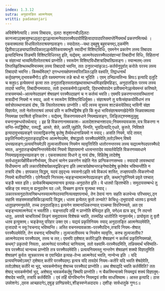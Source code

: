 ```yaml
---
index: 1.3.12
sutra: अनुदात्तङित आत्मनेपदम्
vritti: padamanjari
---
```


 अविशेषेणेत्यादि। लस्य तिबादयः, ठ्लटः शतृशानचौऽठ्लिटः कानज्वाऽठ्क्वसुश्चऽठ्लृटःद्वाऽइत्यात्मनेपदपरस्मैपदयोर्विहित्वादापादपरिसमाप्तेर्नियमार्थं प्रकरणमित्यर्थः । एकवाक्यतया विधावितरेतराश्रयणप्रसङ्गः। स्यादेतत्--यथा ठ्बहुषु बहुवचनम्ऽ,ठ्कर्मणि द्वितीयाऽठ्ङ्याप्प्रातिपदिकात्ऽइत्येतैरेकवाक्यभूतैः स्वादीनां विशिष्टविधिः, एवमनेन प्रकारेण लस्य तिबादय इत्यादिभिश्च तिङमपि विशिष्टविधिरस्तु इति, यद्येवम्; आत्मनेपदपरस्मैपदसंज्ञाभ्यां तिबादीनां विधिः, विहितानां च संज्ञाभ्यां भाव्यमितीतरेतराश्रयं प्राप्नोति। स्वरूपेण विशिष्टविधौशत्रादिष्वतिप्रसङ्गः। स्यान्मतम्-लस्य तिप्तस्झिसिप्थस्थमिप्वस्मम् लस्य तिबादयो भवन्ति, ततः ठनुपरभ्यांकृञःऽ-कर्तर्यनुपूर्वात् करोतेः परस्य लस्य तिबादयो भवन्ति। किमर्थमिदम्? ठ्गन्धनावक्षेपणस्वरितञितःऽइति वक्ष्यति, तिद्वाधनार्थं कर्तृग्रहणम्;ठ्भावकर्मेणोःऽ इति वक्ष्यमाणस्य तङे बाधो मा भूदिति । एवम् ठभिप्रत्यतिभ्यः क्षिपःऽ इत्यादि ठ्लुटि च क्लुपःऽ इत्येवमन्तं कृत्वा ततः ठनुदातङ्तिस्तातांझथासाथान्ध्वमिड्वहिमहिङ्ऽ, अनुदातङ्तिः परस्य लस्य तादयो भवन्ति, तिबादीनामपवादः, ततो ठ्भावकर्मणोःऽइत्यादि, ठ्विभाषोपपदेन प्रतीयमानेऽइत्येवमन्तं करिष्यते, तत्रायमप्यर्थः-आत्यनेपदग्रहणं शेषग्रहणं परस्मैपदग्रहणं च न कर्तव्यं भवति। एवमपि प्रकरणान्तरावस्थितानां शत्रादीनां नियमो न स्याद्, अतो न स्वरूपेण विशिष्टविधिर्युक्तः। संज्ञाश्रयणे तु यत्रैत्संज्ञकयोर्विधानं तत्र सर्वत्रोपस्थानान्नायं दोषः, किं त्वितरेतराश्रयः प्राप्नोति। यदि त्वस्य सूत्रस्य शाटकंवयेतिवद् भाविनी संज्ञा विज्ञायेत, ततो नेतरेतराश्रयं लाघवं प्रति न कश्चिद्विशेष इति किं मुधा भाविसंज्ञाश्रयणखेदेनेति भिन्नवाक्यतया नियमपक्ष एवाश्रितो वृत्तिकारेण। यद्येवम्, विकरणव्यवधाने नियमाप्रसङ्गः, लिङ्लिट्श्नम्श्लुलुक्षु वचनानुबन्धयोरर्थत्वाद् । इह हि विकरणानामवकाशः- अलादेशाश्चानशादयः;नियमस्यावकाशः,यत्र विकरणा न सन्ति-स्पर्द्धिषीष्ट, पस्पर्द्धे, आस्ते, शेते, अरर्ति,जुहोति, भिनति, भूयदित्यादि;एधते, कुरुते, निविशते इत्यादावुभयप्रसङ्गे परत्वाद्विकरणेषु कृतेषु तैर्व्यवधानान्नियमो न स्याद्। असति नियमे, यदि तावत् प्रकृतिनियमोऽनुदातङ्दाइदिभ्य आत्मनेपदमेव, शेषाद्धातोः परस्मैपदमेवेति,ततोऽस्मिन् विषये उभयप्रसङ्गः;प्रत्ययनियमेऽपि तुल्यजातीयस्य नियमेन व्यावृत्तिरिति धातोरनन्तरस्य लस्य यद्यात्मनेपदपरस्मैपदे भवतः, अनुदातङ्च्छेषानिन्तरमेवेत्येवं नियमो विज्ञायमानो धात्वन्तरादेव व्यावर्तयेदिति विकरणव्यवधाने नियमाप्रवृतावुभयप्रसङ्ग एव। एकवाक्यतया विधाने तु नायं दोषः, विहितेषु लादेशेषु सार्वधातुकापेक्षैर्विकरणैर्भाव्यम्, विधानं चानेन प्रकरणेन सहेति नेतः प्राग्विकरणसम्भवः। स्यादयो लावस्थायां विधीयमाना अपि लकारविशेषापेक्षत्वद्वहिरङ्गा इति लमात्रापेक्षेष्वन्तरङ्गेष्वादेशेषु कृतेष्वेव भविष्यन्तीति न तत्रापि दोषः। ज्ञापकात् सिद्धम्, यदयं ठ्वृद्भ्यः स्यसनोःऽइति स्ये विकल्पं शास्ति, तज्ज्ञापयति-विकरणेभ्यो नियमो बलीयानिति। एतेनैतदपि निरस्तम्-चङ्ङ्भ्यामात्मनेपदप्रसङ्ग इति, कथम्?पूर्वनियमे प्रवृते पश्चात् चङ्ङै भवत इति। प्रत्येकमिच्छब्दस्यान्वय इत्याह-अनुदातेत इति। ये धातवो ङ्तिश्चेति। समुदायसम्बन्धे तु चक्षिङ् एव स्यात्;स ह्यनुदातेन पठ।ल्ते, विचक्षण इत्यत्र युज्यथा स्याद्। ञकारस्त्वनुदातेत्वनिबन्धनस्यात्मनेपदस्यानित्यत्वज्ञापनार्थः, तेन ठेवायं नागः सहति कलभेभ्यः परिभवम्ऽ,ठ्न सहामि साहसमसाहसिकिऽइत्यादि सिद्धम्। धातव इत्येतत् कुतो लभ्यते? केचिधुः-ठ्भूवादयो धातवःऽ इत्यतो धातुग्रहणमनुवर्तते, तच्च ठनुदातङ्तिःऽ इत्यनेन सामानाधिकरण्यात् पञ्चम्या विपरिणम्यते, अत एव चङ्ङ्भ्यामात्मनेपदं न भवतीति। यङ्न्तादपि तर्हि न प्राप्नोति बेभिद्यत इति, यणेóव ह्यत्र ङ्द्, नि तदन्तो धातुः, अवयवे चाचरितार्थं लिङ्गं समुदायस्य विशेषकं भवति, तस्मदिह धातोरिति नानुवर्त्यम्। प्रायोवृता तु वृतौ धतव इत्युक्तम्। चङ्ङेस्तु परिहार उक्त एव। यद्ययं प्रकृतिनियमः स्याद् अनुदातङ्ति आत्मनेपदमेवेति, तृजादयो न स्युः?वचनाद् भविष्यन्ति। अस्ति वचनस्यावकाशः-परस्मैपदिनः,तत्रापि नियमः-शेषात् परस्मैपदमेवेति, तेन वचनाद् भविष्यन्ति। तुल्यजातीयस्य च नियमेन व्यावृत्तिः, कश्च तुल्यजातीयः? आत्मनेपदस्य परस्मैपदम्, तस्य च तत्। एवमपि ठ्शेषात् कर्तरिऽइति शेषग्रहणं न कर्तव्यं प्रकृतिनियमपक्षे, कथम्? प्रकृतयो नियताः, आत्मनेपदं परस्मैपदं चानियतम्, ततो वक्ष्यामि-परस्मैपदमिति, तन्नियमार्थं भविष्यति-यत्र परस्मैपदं चान्यच्च प्राप्नोति तत्र परस्मैपदमेवेति। प्रत्ययनियमस्तु नान्तरेण शेषग्रहणं शक्यो विज्ञातुमिति शेषग्रहणं कुर्वतः सूत्रकारस्य स एवाभिप्रेत इत्याह-तेभ्य आत्मनेपदं भवति, नान्येभ्य इति । यदि प्रत्ययनियमोऽयम्? ठ्शेषात् कर्तरि परस्मैपदम्ऽ इत्यत्र यदि तावदेवं नियमः-कर्तरि यदि भवति शेषदेवेति, ततोऽशेषत् कर्तरि मा भूद्, भावकर्मणोस्तु शेषाच्च परस्मैपदं प्राप्नोति। अथ शेषाद्यदि भवति कर्तर्येवेति? ततः शेषाद् भावकर्मणोर्मा भूद्, अशेषातु भावकर्मकर्तृषु त्रिष्वपि प्राप्नोति। न चैकस्मिन्वाक्ये नियमद्वयं शक्यं विज्ञातुम्-शेषादेव भवति, तत्रापि कर्तर्येवेति । एवं तर्हि योगविभागेन नियमद्वयं तत्रैव साधयिष्यामः। आस्त इत्यादि। ठास उपवेशनेऽ ,ठ्वस आच्छादनेऽ,ठ्षूङ् प्राणिप्रसवेऽ,शीङ्स्वप्नेअदादयः। ठ्शीङ्ः सार्वधातुके गुणःऽ॥